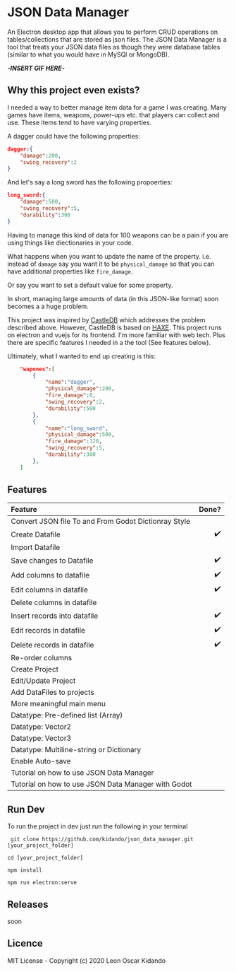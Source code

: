 # JSON Data Manager
An Electron desktop app that allows you to perform CRUD operations on tables/collections that are stored as json files. The JSON Data Manager is a tool that treats your JSON data files as though they were database tables (similar to what you would have in MySQl or MongoDB). 

***-INSERT GIF HERE-***

## Why this project even exists?
I needed a way to better manage item data for a game I was creating. Many games have items, weapons, power-ups etc. that players can collect and use. These items tend to have varying properties.

A dagger could have the following properties:

```json
dagger:{
    "damage":200,
    "swing_recovery":2
}
```
And let's say a long sword has the following propoerties:

```json
long_sword:{
    "damage":500,
    "swing_recovery":5,
    "durability":300
}
```
Having to manage this kind of data for 100 weapons can be a pain if you are using  things like diectionaries in your code. 

What happens when you want to update the name of the property. i.e. instead of `damage` say you want it to be `physical_damage` so that you can have additional properties like `fire_damage`.

Or say you want to set a default value for some property. 

In short, managing large amounts of data (in this JSON-like format) soon becomes a a huge problem.

This project was inspired by [CastleDB](http://castledb.org/) which addresses the problem described above. However, CastleDB is based on [HAXE](https://haxe.org/). This project runs on electron and vuejs for its frontend. I'm more familiar with web tech. Plus there are specific features I needed in a the tool (See features below).

Ultimately, what I wanted to end up creating is this:

```json
    "wapones":[
        {
            "name":"dagger",
            "physical_damage":200,
            "fire_damage":0,
            "swing_recovery":2,
            "durability":500
        },
        {
            "name":"long_sword",
            "physical_damage":500,
            "fire_damage":120,
            "swing_recovery":5,
            "durability":300
        },
    ]
```

## Features

| Feature | Done? |
| :------ | ----: |
| Convert JSON file To and From Godot Dictionray Style |  |
| Create Datafile | ✔️ |
| Import Datafile | |
| Save changes to Datafile | ✔️ |
| Add columns to datafile | ✔️ |
| Edit columns in datafile | ✔️ |
| Delete columns in datafile |  |
| Insert records into datafile | ✔️ |
| Edit records in datafile | ✔️ |
| Delete records in datafile | ✔️ |
| Re-order columns |  |
| Create Project |  |
| Edit/Update Project |  |
| Add DataFiles to projects |  |
| More meaningful main menu |  |
| Datatype: Pre-defined list (Array) |  |
| Datatype: Vector2 |  |
| Datatype: Vector3 |  |
| Datatype: Multiline-string or Dictionary |  |
| Enable Auto-save |  |
| Tutorial on how to use JSON Data Manager |  |
| Tutorial on how to use JSON Data Manager with Godot |  |


## Run Dev
To run the project in dev just run the following in your terminal

``` git clone https://github.com/kidando/json_data_manager.git [your_project_folder]```

``` cd [your_project_folder] ```

``` npm install ```

``` npm run electron:serve ```

## Releases
soon

## Licence
MIT License - Copyright (c) 2020 Leon Oscar Kidando